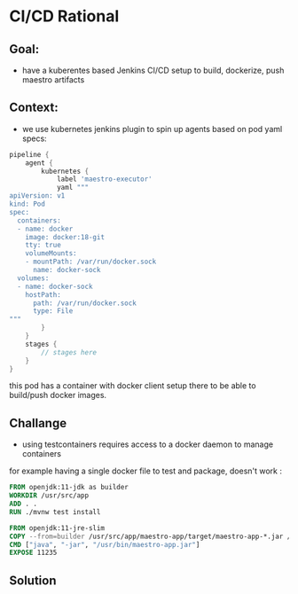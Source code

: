 # CI/CD Rational

## Goal:
- have a kuberentes based Jenkins CI/CD setup to build, dockerize, push maestro artifacts

## Context:
- we use kubernetes jenkins plugin to spin up agents based on pod yaml specs:

```groovy
pipeline {
    agent {
        kubernetes {
            label 'maestro-executor'
            yaml """
apiVersion: v1
kind: Pod
spec:
  containers:
  - name: docker
    image: docker:18-git
    tty: true
    volumeMounts:
    - mountPath: /var/run/docker.sock
      name: docker-sock
  volumes:
  - name: docker-sock
    hostPath:
      path: /var/run/docker.sock
      type: File
"""
        }
    }
    stages {
        // stages here
    }
}


```
this pod has a container with docker client setup there to be able to build/push docker images.


## Challange
- using testcontainers requires access to a docker daemon to manage containers

for example having a single docker file to test and package, doesn't work :

```Dockerfile
FROM openjdk:11-jdk as builder
WORKDIR /usr/src/app
ADD . .
RUN ./mvnw test install 

FROM openjdk:11-jre-slim
COPY --from=builder /usr/src/app/maestro-app/target/maestro-app-*.jar /usr/bin/maestro-app.jar
CMD ["java", "-jar", "/usr/bin/maestro-app.jar"]
EXPOSE 11235
```


## Solution

